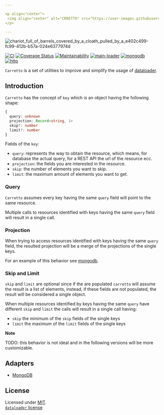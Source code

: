 ```yaml
---

<p align="center">
 <img align="center" alt="CRRETTO" src="https://user-images.githubusercontent.com/1620916/216588133-2ebcacd8-0ede-4b01-a863-cffdd0e041c6.png">
</p>

---
```


![chariot_full_of_barrels_covered_by_a_cloath_pulled_by_a_e402c499-fc99-412b-b57a-024e6377974d](https://user-images.githubusercontent.com/1620916/216587459-568a3504-7998-4979-952c-e75fd03440b9.png)

[![CI](https://github.com/ducktors/carretto/actions/workflows/ci.yml/badge.svg?branch=main)](https://github.com/ducktors/carretto/actions/workflows/ci.yml) [![Coverage Status](https://coveralls.io/repos/github/ducktors/carretto/badge.svg)](https://coveralls.io/github/ducktors/carretto) [![Maintainability](https://api.codeclimate.com/v1/badges/1099ccb45fa45a4d0507/maintainability)](https://codeclimate.com/github/ducktors/carretto/maintainability) 
[![main-loader](https://img.shields.io/npm/v/@carretto/main-loader?label=main-loader)](https://www.npmjs.com/package/@carretto/main-loader)
[![mongodb](https://img.shields.io/npm/v/@carretto/mongodb?label=mongodb)](https://www.npmjs.com/package/@carretto/mongodb)
[![http](https://img.shields.io/npm/v/@carretto/http?label=http)](https://www.npmjs.com/package/@carretto/http)

`Carretto` is a set of utilities to improve and simplify the usage of [dataloader](https://github.com/graphql/dataloader).

## Introduction

`Carretto` has the concept of `key` which is an object having the following shape:

```ts
{
  query: unknown
  projection: Record<string, 1>
  skip?: number
  limit?: number
}
```

Fields of the `key`:

- `query`: represents the way to obtain the resource, which means, for database the actual query, for a REST API the url of the resource ecc.
- `projection`: the fields you are interested in the resource.
- `skip`: the number of elements you want to skip.
- `limit`: the maximum amount of elements you want to get.

### Query

`Carretto` assumes every key having the same `query` field will point to the same resource.

Multiple calls to resources identified with keys having the same `query` field will result in a single call.

### Projection

When trying to access resources identified with keys having the same `query` field, the resulted projection will be a merge of the projections of the single keys.

For an example of this behavior see [mongodb](./packages/mongodb/README.md).

### Skip and Limit

`skip` and `limit` are optional since if the are populated `carretto` will assume the result is a list of elements, instead, if these fields are not populated, the result will be considered a single object.

When multiple resources identified by keys having the same `query` have different `skip` and `limit` the calls will result in a single call having:

- `skip` the minimum of the `skip` fields of the single keys
- `limit` the maximum of the `limit` fields of the single keys

**Note**

TODO: this behavior is not ideal and in the following versions will be more customizable.

## Adapters

- [MongoDB](./packages/mongodb/README.md)

## License

Licensed under [MIT](./LICENSE).<br/>
[`dataloader` license](https://github.com/graphql/dataloader/blob/main/LICENSE)

